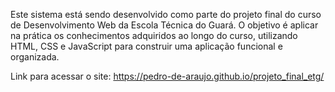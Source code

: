 Este sistema está sendo desenvolvido como parte do projeto final do curso de Desenvolvimento Web da Escola Técnica do Guará. 
O objetivo é aplicar na prática os conhecimentos adquiridos ao longo do curso, utilizando HTML, CSS e JavaScript para construir uma aplicação funcional e organizada.

Link para acessar o site: https://pedro-de-araujo.github.io/projeto_final_etg/
